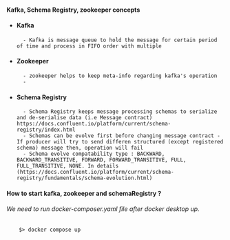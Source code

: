 #### Kafka,  Schema Registry, zookeeper concepts

- #### Kafka

        - Kafka is message queue to hold the message for certain period of time and process in FIFO order with multiple 


- #### Zookeeper
        - zookeeper helps to keep meta-info regarding kafka's operation
        - 


- #### Schema Registry
        - Schema Registry keeps message processing schemas to serialize and de-serialise data (i.e Message contract) https://docs.confluent.io/platform/current/schema-registry/index.html
        - Schemas can be evolve first before changing message contract - If producer will try to send differen structured (except registered schema) message then, operation will fail
        - Schema evolve compatability type : BACKWARD, BACKWARD_TRANSITIVE, FORWARD, FORWARD_TRANSITIVE, FULL, FULL_TRANSITIVE, NONE. In details (https://docs.confluent.io/platform/current/schema-registry/fundamentals/schema-evolution.html)


#### How to start kafka, zookeeper and schemaRegistry ?

###### We need to run docker-composer.yaml file after docker desktop up.
        $> docker compose up
